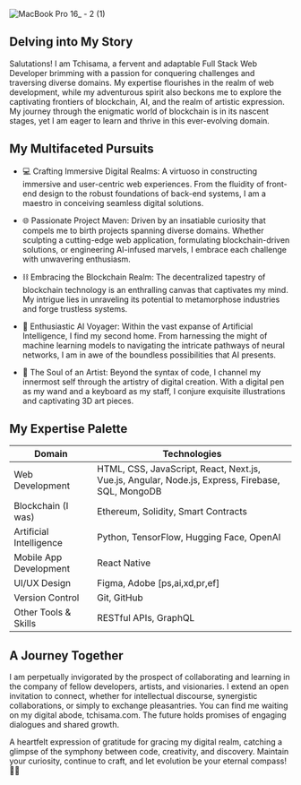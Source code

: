 
![MacBook Pro 16_ - 2 (1)](https://github.com/tchisama/tchisama/assets/115560200/6e16648e-2990-4b10-a0fe-142c25030acc)



## Delving into My Story 

Salutations! I am Tchisama, a fervent and adaptable Full Stack Web Developer brimming with a passion for conquering challenges and traversing diverse domains. My expertise flourishes in the realm of web development, while my adventurous spirit also beckons me to explore the captivating frontiers of blockchain, AI, and the realm of artistic expression. My journey through the enigmatic world of blockchain is in its nascent stages, yet I am eager to learn and thrive in this ever-evolving domain.

## My Multifaceted Pursuits

- 💻 Crafting Immersive Digital Realms: A virtuoso in constructing immersive and user-centric web experiences. From the fluidity of front-end design to the robust foundations of back-end systems, I am a maestro in conceiving seamless digital solutions.

- 🌐 Passionate Project Maven: Driven by an insatiable curiosity that compels me to birth projects spanning diverse domains. Whether sculpting a cutting-edge web application, formulating blockchain-driven solutions, or engineering AI-infused marvels, I embrace each challenge with unwavering enthusiasm.

- ⛓️ Embracing the Blockchain Realm: The decentralized tapestry of blockchain technology is an enthralling canvas that captivates my mind. My intrigue lies in unraveling its potential to metamorphose industries and forge trustless systems.

- 🤖 Enthusiastic AI Voyager: Within the vast expanse of Artificial Intelligence, I find my second home. From harnessing the might of machine learning models to navigating the intricate pathways of neural networks, I am in awe of the boundless possibilities that AI presents.

- 🎨 The Soul of an Artist: Beyond the syntax of code, I channel my innermost self through the artistry of digital creation. With a digital pen as my wand and a keyboard as my staff, I conjure exquisite illustrations and captivating 3D art pieces.

## My Expertise Palette

| Domain               | Technologies                           |
|----------------------|----------------------------------------|
| Web Development     | HTML, CSS, JavaScript, React, Next.js, Vue.js, Angular, Node.js, Express, Firebase, SQL, MongoDB |
| Blockchain     (I was)     | Ethereum, Solidity, Smart Contracts     |
| Artificial Intelligence | Python, TensorFlow, Hugging Face, OpenAI |
| Mobile App Development | React Native |
| UI/UX Design | Figma, Adobe [ps,ai,xd,pr,ef] |
| Version Control | Git, GitHub |
| Other Tools & Skills | RESTful APIs, GraphQL |

## A Journey Together

I am perpetually invigorated by the prospect of collaborating and learning in the company of fellow developers, artists, and visionaries. I extend an open invitation to connect, whether for intellectual discourse, synergistic collaborations, or simply to exchange pleasantries. You can find me waiting on my digital abode, tchisama.com. The future holds promises of engaging dialogues and shared growth.

A heartfelt expression of gratitude for gracing my digital realm, catching a glimpse of the symphony between code, creativity, and discovery. Maintain your curiosity, continue to craft, and let evolution be your eternal compass! 🚀🎉
